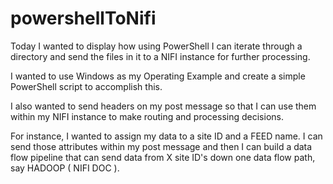 # powershellToNifi
Today I wanted to display how using PowerShell I can iterate through a directory and send the files in it to a NIFI instance for further processing.

I wanted to use Windows as my Operating Example and create a simple PowerShell script to accomplish this.

I also wanted to send headers on my post message so that I can use them within my NIFI instance to make routing and processing decisions.

For instance, I wanted to assign my data to a site ID and a FEED name. I can send those attributes within my post message and then I can build a data flow pipeline that can send data from X site ID's down one data flow path, say HADOOP ( NIFI DOC ).
